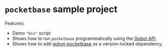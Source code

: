 # `pocketbase` sample project

Features:

- Demo `"bin"` script
- Shows how to run `pocketbase` programmatically using the [Gobot API](https://github.com/benallfree/gobot/tree/v1.0.0-alpha.16/docs/readme.md).
- Shows how to add [gobot-pocketbase](https://www.npmjs.com/package/gobot-pocketbase) as a version-locked dependency.
